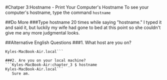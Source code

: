 #Chatper 3:Hostname - Print Your Computer's Hostname
To see your computer's hostname, type the command `hostname`

##Do More
###Type hostname 20 times while saying "hostname."
I typed it and said it, but luckily my wife had gone to bed at this point so she couldn't give me any more judgmental looks.

##Alternative English Questions
###1. What host are you on?
  ```Kyles-MacBook-Air:chapter_3 $ hostname 
  Kyles-MacBook-Air.local```
   
###2. Are you on your local machine?
  ```Kyles-MacBook-Air:chapter_3 $ hostname 
  Kyles-MacBook-Air.local```
     Sure am.

